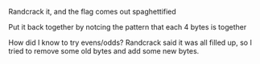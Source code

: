 
Randcrack it, and the flag comes out spaghettified

Put it back together by notcing the pattern that each 4 bytes is together

How did I know to try evens/odds? Randcrack said it was all filled up,
so I tried to remove some old bytes and add some new bytes.
